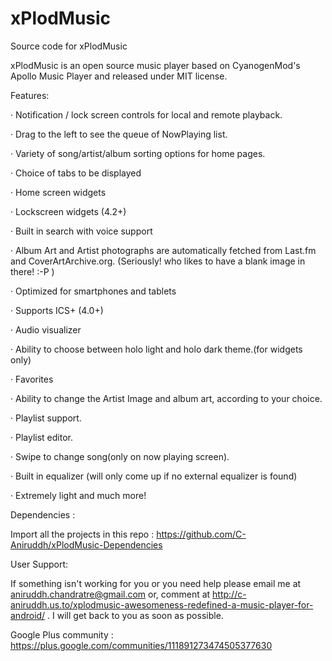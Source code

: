 xPlodMusic
==========

Source code for xPlodMusic

xPlodMusic is an open source music player based on CyanogenMod's Apollo Music Player and released under MIT license.

Features:

· Notification / lock screen controls for local and remote playback.

· Drag to the left to see the queue of NowPlaying list.

· Variety of song/artist/album sorting options for home pages.

· Choice of tabs to be displayed

· Home screen widgets

· Lockscreen widgets (4.2+)

· Built in search with voice support

· Album Art and Artist photographs are automatically fetched from Last.fm and CoverArtArchive.org. (Seriously! who likes to have a blank image in there! :-P )

· Optimized for smartphones and tablets

· Supports ICS+ (4.0+)

· Audio visualizer

· Ability to choose between holo light and holo dark theme.(for widgets only)

· Favorites

· Ability to change the Artist Image and album art, according to your choice.

· Playlist support.

· Playlist editor.

· Swipe to change song(only on now playing screen).

· Built in equalizer (will only come up if no external equalizer is found)

· Extremely light and much more!

Dependencies :

Import all the projects in this repo : https://github.com/C-Aniruddh/xPlodMusic-Dependencies

User Support:

If something isn't working for you or you need help please email me at aniruddh.chandratre@gmail.com or, comment at http://c-aniruddh.us.to/xplodmusic-awesomeness-redefined-a-music-player-for-android/ . I will get back to you as soon as possible.

Google Plus community : https://plus.google.com/communities/111891273474505377630


